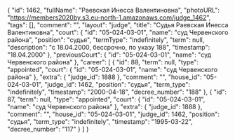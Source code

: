 {
    "id": 1462,
    "fullName": "Раевская Инесса Валентиновна",
    "photoURL": "https://members2020by.s3.eu-north-1.amazonaws.com/judge_1462",
    "tags": [],
    "comment": "",
    "layout": "judge",
    "title": "Судья Раевская Инесса Валентиновна",
    "court": {
        "id": "05-024-03-01",
        "name": "суд Червенского района",
        "position": "судья",
        "termType": "indefinitely",
        "term": null,
        "description": "c 18.04.2000, бессрочно, по указу 188",
        "timestamp": "18.04.2000"
    },
    "previousCourt": {
        "id": "05-024-03-01",
        "name": "суд Червенского района"
    },
    "career": [
        {
            "id": 88,
            "term": null,
            "type": "appointed",
            "court": {
                "id": "05-024-03-01",
                "name": "суд Червенского района"
            },
            "extra": {
                "judge_id": 1888
            },
            "comment": "",
            "house_id": "05-024-03-01",
            "judge_id": 1462,
            "position": "судья",
            "term_type": "indefinitely",
            "timestamp": "2000-04-18",
            "decree_number": "188"
        },
        {
            "id": 87,
            "term": null,
            "type": "appointed",
            "court": {
                "id": "05-024-03-01",
                "name": "суд Червенского района"
            },
            "extra": {
                "judge_id": 1888
            },
            "comment": "",
            "house_id": "05-024-03-01",
            "judge_id": 1462,
            "position": "судья",
            "term_type": "indefinitely",
            "timestamp": "1995-03-22",
            "decree_number": "117"
        }
    ]
}